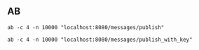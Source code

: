 ## AB
```shell
ab -c 4 -n 10000 "localhost:8080/messages/publish"
```

```shell
ab -c 4 -n 10000 "localhost:8080/messages/publish_with_key"
```
